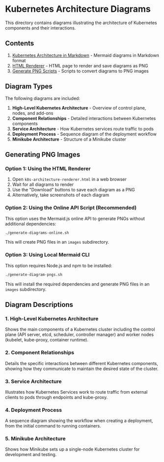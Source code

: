 # Kubernetes Architecture Diagrams

This directory contains diagrams illustrating the architecture of Kubernetes components and their interactions.

## Contents

1. [Kubernetes Architecture in Markdown](kubernetes-architecture.md) - Mermaid diagrams in Markdown format
2. [HTML Renderer](k8s-architecture-renderer.html) - HTML page to render and save diagrams as PNG
3. [Generate PNG Scripts](#generating-png-images) - Scripts to convert diagrams to PNG images

## Diagram Types

The following diagrams are included:

1. **High-Level Kubernetes Architecture** - Overview of control plane, nodes, and add-ons
2. **Component Relationships** - Detailed interactions between Kubernetes components
3. **Service Architecture** - How Kubernetes services route traffic to pods
4. **Deployment Process** - Sequence diagram of the deployment workflow
5. **Minikube Architecture** - Structure of a Minikube cluster

## Generating PNG Images

### Option 1: Using the HTML Renderer

1. Open `k8s-architecture-renderer.html` in a web browser
2. Wait for all diagrams to render
3. Use the "Download" buttons to save each diagram as a PNG
4. Alternatively, take screenshots of each diagram

### Option 2: Using the Online API Script (Recommended)

This option uses the Mermaid.js online API to generate PNGs without additional dependencies:

```bash
./generate-diagrams-online.sh
```

This will create PNG files in an `images` subdirectory.

### Option 3: Using Local Mermaid CLI

This option requires Node.js and npm to be installed:

```bash
./generate-diagram-pngs.sh
```

This will install the required dependencies and generate PNG files in an `images` subdirectory.

## Diagram Descriptions

### 1. High-Level Kubernetes Architecture
Shows the main components of a Kubernetes cluster including the control plane (API server, etcd, scheduler, controller manager) and worker nodes (kubelet, kube-proxy, container runtime).

### 2. Component Relationships
Details the specific interactions between different Kubernetes components, showing how they communicate to maintain the desired state of the cluster.

### 3. Service Architecture
Illustrates how Kubernetes Services work to route traffic from external clients to pods through endpoints and kube-proxy.

### 4. Deployment Process
A sequence diagram showing the workflow when creating a deployment, from the initial command to running containers.

### 5. Minikube Architecture
Shows how Minikube sets up a single-node Kubernetes cluster for development and testing.